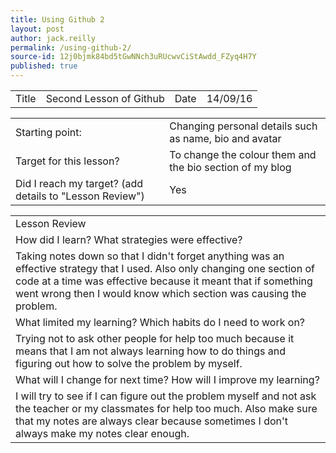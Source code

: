 ```yaml
---
title: Using Github 2
layout: post
author: jack.reilly
permalink: /using-github-2/
source-id: 12j0bjmk84bd5tGwNNch3uRUcwvCiStAwdd_FZyq4H7Y
published: true
---
```

<table>
  <tr>
    <td>Title</td>
    <td>Second Lesson of Github</td>
    <td>Date</td>
    <td>14/09/16</td>
  </tr>
</table>


<table>
  <tr>
    <td>Starting point:</td>
    <td>Changing personal details such as name, bio and avatar</td>
  </tr>
  <tr>
    <td>Target for this lesson?</td>
    <td> To change the colour them and the bio section of my blog</td>
  </tr>
  <tr>
    <td>Did I reach my target? 
(add details to "Lesson Review")</td>
    <td>Yes</td>
  </tr>
</table>


<table>
  <tr>
    <td>Lesson Review</td>
  </tr>
  <tr>
    <td>How did I learn? What strategies were effective? </td>
  </tr>
  <tr>
    <td>Taking notes down so that I didn't forget anything was an effective strategy that I used. Also only changing one section of code at a time was effective because it meant that if something went wrong then I would know which section was causing the problem.
</td>
  </tr>
  <tr>
    <td>What limited my learning? Which habits do I need to work on? </td>
  </tr>
  <tr>
    <td>Trying not to ask other people for help too much because it means that I am not always learning how to do things and figuring out how to solve the problem by myself.</td>
  </tr>
  <tr>
    <td>What will I change for next time? How will I improve my learning?</td>
  </tr>
  <tr>
    <td>I will try to see if I can figure out the problem myself and not ask the teacher or my classmates for help too much. Also make sure that my notes are always clear because sometimes I don't always make my notes clear enough.</td>
  </tr>
</table>


